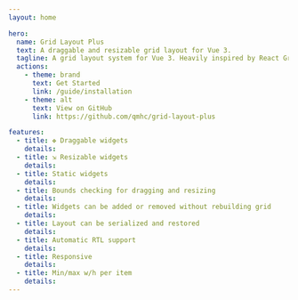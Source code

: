 ```yaml
---
layout: home

hero:
  name: Grid Layout Plus
  text: A draggable and resizable grid layout for Vue 3.
  tagline: A grid layout system for Vue 3. Heavily inspired by React Grid Layout.
  actions:
    - theme: brand
      text: Get Started
      link: /guide/installation
    - theme: alt
      text: View on GitHub
      link: https://github.com/qmhc/grid-layout-plus

features:
  - title: ✥ Draggable widgets
    details:
  - title: ⇲ Resizable widgets
    details:
  - title: Static widgets
    details: 
  - title: Bounds checking for dragging and resizing
    details: 
  - title: Widgets can be added or removed without rebuilding grid
    details: 
  - title: Layout can be serialized and restored
    details: 
  - title: Automatic RTL support
    details: 
  - title: Responsive
    details: 
  - title: Min/max w/h per item
    details: 
---
```


